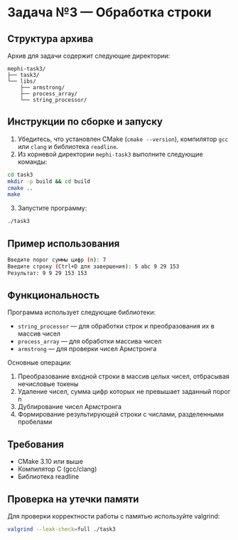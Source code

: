 # Задача №3 — Обработка строки

## Структура архива

Архив для задачи содержит следующие директории:

```
mephi-task3/
├── task3/
└── libs/
    ├── armstrong/
    ├── process_array/
    └── string_processor/
```

## Инструкции по сборке и запуску

1. Убедитесь, что установлен CMake (`cmake --version`), компилятор `gcc` или `clang` и библиотека `readline`.
2. Из корневой директории `mephi-task3` выполните следующие команды:

```bash
cd task3
mkdir -p build && cd build
cmake ..
make
```

3. Запустите программу:

```bash
./task3
```

## Пример использования

```bash
Введите порог суммы цифр (n): 7
Введите строку (Ctrl+D для завершения): 5 abc 9 29 153
Результат: 9 9 29 153 153
```

## Функциональность

Программа использует следующие библиотеки:
- `string_processor` — для обработки строк и преобразования их в массив чисел
- `process_array` — для обработки массива чисел
- `armstrong` — для проверки чисел Армстронга

Основные операции:
1. Преобразование входной строки в массив целых чисел, отбрасывая нечисловые токены
2. Удаление чисел, сумма цифр которых не превышает заданный порог n
3. Дублирование чисел Армстронга
4. Формирование результирующей строки с числами, разделенными пробелами

## Требования
- CMake 3.10 или выше
- Компилятор C (gcc/clang)
- Библиотека readline

## Проверка на утечки памяти

Для проверки корректности работы с памятью используйте valgrind:

```bash
valgrind --leak-check=full ./task3
```
